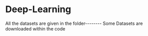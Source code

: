 # Deep-Learning
All the datasets are given in the folder--------
Some Datasets are downloaded within the code
